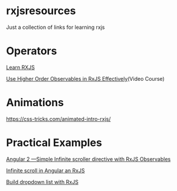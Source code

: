 # rxjsresources
Just a collection of links for learning rxjs


# Operators
[Learn RXJS](https://www.learnrxjs.io/)

[Use Higher Order Observables in RxJS Effectively](https://egghead.io/courses/use-higher-order-observables-in-rxjs-effectively)(Video Course)

# Animations
https://css-tricks.com/animated-intro-rxjs/

# Practical Examples
[Angular 2 —Simple Infinite scroller directive with RxJS Observables](https://medium.com/@Sureshkumar_Ash/angular-2-simple-infinite-scroller-directive-with-rxjs-observables-a989b12d4fb1#.t10ztd64r)

[Infinite scroll in Angular an RxJS](http://blog.brecht.io/infinite-scroll-with-rxjs-and-angular2/)

[Build dropdown list with RxJS](http://neethack.com/2015/11/build-dropdown-list-with-rxjs/)
